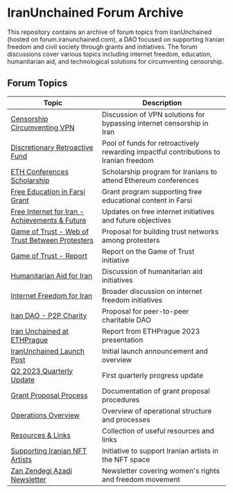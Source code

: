 # IranUnchained Forum Archive

This repository contains an archive of forum topics from IranUnchained (hosted on forum.iranunchained.com), a DAO focused on supporting Iranian freedom and civil society through grants and initiatives. The forum discussions cover various topics including internet freedom, education, humanitarian aid, and technological solutions for circumventing censorship.

## Forum Topics

| Topic | Description |
|-------|-------------|
| [Censorship Circumventing VPN](forum_topics/censorship_circumventing_vpn.md) | Discussion of VPN solutions for bypassing internet censorship in Iran |
| [Discretionary Retroactive Fund](forum_topics/discretionary_retroactive_fund.md) | Pool of funds for retroactively rewarding impactful contributions to Iranian freedom |
| [ETH Conferences Scholarship](forum_topics/eth_conferences_scholarship.md) | Scholarship program for Iranians to attend Ethereum conferences |
| [Free Education in Farsi Grant](forum_topics/free_education_in_farsi_grant.md) | Grant program supporting free educational content in Farsi |
| [Free Internet for Iran - Achievements & Future](forum_topics/free_internet_for_iran_achievements_implementation_objectives_future.md) | Updates on free internet initiatives and future objectives |
| [Game of Trust - Web of Trust Between Protesters](forum_topics/game_of_trust_a_web_of_trust_between_iranian_protesters.md) | Proposal for building trust networks among protesters |
| [Game of Trust - Report](forum_topics/game_of_trust_a_web_of_trust_between_iranian_protesters_report.md) | Report on the Game of Trust initiative |
| [Humanitarian Aid for Iran](forum_topics/humanitarian_aid_for_iran.md) | Discussion of humanitarian aid initiatives |
| [Internet Freedom for Iran](forum_topics/internet_freedom_for_iran.md) | Broader discussion on internet freedom initiatives |
| [Iran DAO - P2P Charity](forum_topics/iran_dao_a_peer_to_peer_dao_charity.md) | Proposal for peer-to-peer charitable DAO |
| [Iran Unchained at ETHPrague](forum_topics/iran_unchained_ngos_meet_daos_ethprague_june_2023.md) | Report from ETHPrague 2023 presentation |
| [IranUnchained Launch Post](forum_topics/iranunchained_com_launch_post_read_this_first.md) | Initial launch announcement and overview |
| [Q2 2023 Quarterly Update](forum_topics/iranunchained_first_quarterly_update_q2_2023.md) | First quarterly progress update |
| [Grant Proposal Process](forum_topics/iranunchained_grant_proposal_process.md) | Documentation of grant proposal procedures |
| [Operations Overview](forum_topics/iranunchained_operations_overview.md) | Overview of operational structure and processes |
| [Resources & Links](forum_topics/resources_links.md) | Collection of useful resources and links |
| [Supporting Iranian NFT Artists](forum_topics/supporting_iranian_nft_artists.md) | Initiative to support Iranian artists in the NFT space |
| [Zan Zendegi Azadi Newsletter](forum_topics/zan_zendegi_azadi_newsletter.md) | Newsletter covering women's rights and freedom movement |


